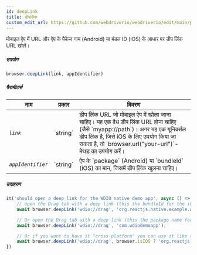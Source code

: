 ```yaml
---
id: deepLink
title: डीपलिंक
custom_edit_url: https://github.com/webdriverio/webdriverio/edit/main/packages/webdriverio/src/commands/mobile/deepLink.ts
---
```


मोबाइल ऐप में URL और ऐप के पैकेज नाम (Android) या बंडल ID (iOS) के आधार पर डीप लिंक URL खोलें।

##### उपयोग

```js
browser.deepLink(link, appIdentifier)
```

##### पैरामीटर्स

<table>
  <thead>
    <tr>
      <th>नाम</th><th>प्रकार</th><th>विवरण</th>
    </tr>
  </thead>
  <tbody>
    <tr>
      <td><code><var>link</var></code></td>
      <td>`string`</td>
      <td>डीप लिंक URL जो मोबाइल ऐप में खोला जाना चाहिए। यह एक वैध डीप लिंक URL होना चाहिए (जैसे `myapp://path`)। अगर यह एक यूनिवर्सल डीप लिंक है, जिसे iOS के लिए उपयोग किया जा सकता है, तो `browser.url("your-url")`-मेथड का उपयोग करें।</td>
    </tr>
    <tr>
      <td><code><var>appIdentifier</var></code></td>
      <td>`string`</td>
      <td>ऐप के `package` (Android) या `bundleId` (iOS) का मान, जिसमें डीप लिंक खुलना चाहिए।</td>
    </tr>
  </tbody>
</table>

##### उदाहरण

```js title="deeplink.js"
it('should open a deep link for the WDIO native demo app', async () => {
    // open the Drag tab with a deep link (this the bundleId for the iOS Demo App)
    await browser.deepLink('wdio://drag', 'org.reactjs.native.example.wdiodemoapp');

    // Or open the Drag tab with a deep link (this the package name for the Android Demo App)
    await browser.deepLink('wdio://drag', 'com.wdiodemoapp');

    // Or if you want to have it "cross-platform" you can use it like this
    await browser.deepLink('wdio://drag', browser.isIOS ? 'org.reactjs.native.example.wdiodemoapp' : 'com.wdiodemoapp');
})
```